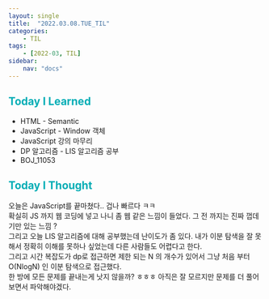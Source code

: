 ```yaml
---
layout: single
title:  "2022.03.08.TUE_TIL"
categories: 
    - TIL
tags: 
    - [2022-03, TIL]
sidebar:
    nav: "docs"
---
```



## <a style="color:#00adb5">Today I Learned</a>
- HTML - Semantic
- JavaScript - Window 객체
- JavaScript 강의 마무리
- DP 알고리즘 - LIS 알고리즘 공부
- BOJ_11053


## <a style="color:#00adb5">Today I Thought</a>
오늘은 JavaScript를 끝마쳤다.. 겁나 빠르다 ㅋㅋ <br>
확실히 JS 까지 웹 코딩에 넣고 나니 좀 웹 같은 느낌이 들었다. 그 전 까지는 진짜 껍데기만 있는 느낌 ? <br>
그리고 오늘 LIS 알고리즘에 대해 공부했는데 난이도가 좀 있다. 내가 이분 탐색을 잘 못해서 정확히 이해를 못하나 싶었는데 다른 사람들도 어렵다고 한다. <br>
그리고 시간 복잡도가 dp로 접근하면 제한 되는 N 의 개수가 있어서 그냥 처음 부터  O(NlogN) 인 이분 탐색으로 접근했다.<br>
한 방에 모든 문제를 끝내는게 낫지 않을까? ㅎㅎㅎ 아직은 잘 모르지만 문제를 더 풀어보면서 파악해야겠다. <br>
